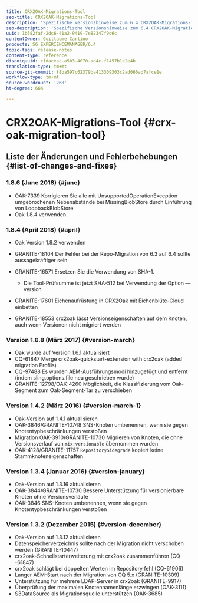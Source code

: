```yaml
---
title: CRX2OAK-Migrations-Tool
seo-title: CRX2OAK-Migrations-Tool
description: 'Spezifische Versionshinweise zum 6.4 CRX2OAK-Migrations-Tool für Adobe Experience Manager '
seo-description: 'Spezifische Versionshinweise zum 6.4 CRX2OAK-Migrations-Tool für Adobe Experience Manager '
uuid: 1b582faf-2dc6-41a2-9419-7e82347f9d6c
contentOwner: Guillaume Carlino
products: SG_EXPERIENCEMANAGER/6.4
topic-tags: release-notes
content-type: reference
discoiquuid: cfdaceac-a5b3-4070-ad4c-f1457b1e2e4b
translation-type: tm+mt
source-git-commit: f8ba597c62379ba413309303c2ad066ab7afce1e
workflow-type: tm+mt
source-wordcount: '268'
ht-degree: 66%

---
```



# CRX2OAK-Migrations-Tool {#crx-oak-migration-tool}

## Liste der Änderungen und Fehlerbehebungen {#list-of-changes-and-fixes}

### 1.8.6 (June 2018) {#june}

* OAK-7339 Korrigieren Sie alle mit UnsupportedOperationException umgebrochenen Nebenabstände bei MissingBlobStore durch Einführung von LoopbackBlobStore
* Oak 1.8.4 verwenden

### 1.8.4 (April 2018) {#april}

* Oak Version 1.8.2 verwenden
* GRANITE-18104 Der Fehler bei der Repo-Migration von 6.3 auf 6.4 sollte aussagekräftiger sein
* GRANITE-16571 Ersetzen Sie die Verwendung von SHA-1.

   * Die Tool-Prüfsumme ist jetzt SHA-512 bei Verwendung der Option —version

* GRANITE-17601 Eichenaufrüstung in CRX2Oak mit Eichenblüte-Cloud einbetten
* GRANITE-18553 crx2oak lässt Versionseigenschaften auf dem Knoten, auch wenn Versionen nicht migriert werden

### Version 1.6.8 (März 2017) {#version-march}

* Oak wurde auf Version 1.6.1 aktualisiert
* CQ-61847 Merge crx2oak-quickstart-extension with crx2oak (added migration Profils)
* CQ-97488 Es wurden AEM-Ausführungsmodi hinzugefügt und entfernt (indem sling.options.file neu geschrieben wurde)
* GRANITE-12798/OAK-4260 Möglichkeit, die Klassifizierung vom Oak-Segment zum Oak-Segment-Tar zu verschieben

### Version 1.4.2 (März 2016) {#version-march-1}

* Oak-Version auf 1.4.1 aktualisieren
* OAK-3846/GRANITE-10748 SNS-Knoten umbenennen, wenn sie gegen Knotentypbeschränkungen verstoßen
* Migration OAK-3910/GRANITE-10730 Migrieren von Knoten, die ohne Versionsverlauf von `mix:versionable` übernommen wurden
* OAK-4128/GRANITE-11757 `RepositorySidegrade` kopiert keine Stammknoteneigenschaften

### Version 1.3.4 (Januar 2016) {#version-january}

* Oak-Version auf 1.3.16 aktualisieren
* OAK-3844/GRANITE-10730 Bessere Unterstützung für versionierbare Knoten ohne Versionsverläufe
* OAK-3846 SNS-Knoten umbenennen, wenn sie gegen Knotentypbeschränkungen verstoßen

### Version 1.3.2 (Dezember 2015) {#version-december}

* Oak-Version auf 1.3.12 aktualisieren
* Datenspeicherverzeichnis sollte nach der Migration nicht verschoben werden (GRANITE-10447)
* crx2oak-Schnellstarterweiterung mit crx2oak zusammenführen (CQ -61847)
* crx2oak schlägt bei doppelten Werten im Repository fehl (CQ-61906)
* Langer AEM-Start nach der Migration von CQ 5.x (GRANITE-10309)
* Unterstützung für mehrere LDAP-Server in crx2oak (GRANITE-9917)
* Überprüfung der maximalen Knotennamenlänge erzwingen (OAK-3111)
* S3DataSource als Migrationsquelle unterstützen (OAK-3685)
